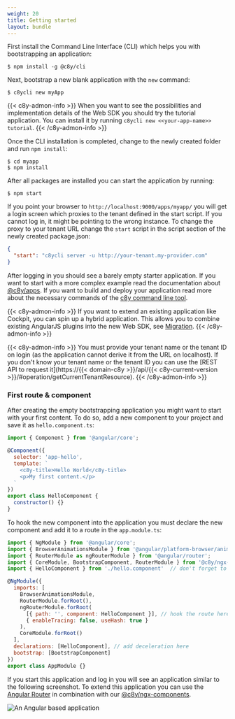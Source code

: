 ```yaml
---
weight: 20
title: Getting started
layout: bundle
---
```


First install the Command Line Interface (CLI) which helps you with bootstrapping an application:

```
$ npm install -g @c8y/cli
```

Next, bootstrap a new blank application with the `new` command:

```
$ c8ycli new myApp
```

{{< c8y-admon-info >}}
When you want to see the possibilities and implementation details of the Web SDK you should try the tutorial application. You can install it by running `c8ycli new <<your-app-name>> tutorial`.
{{< /c8y-admon-info >}}

Once the CLI installation is completed, change to the newly created folder and run `npm install`:

```
$ cd myapp
$ npm install
```

After all packages are installed you can start the application by running:

```
$ npm start
```

If you point your browser to `http://localhost:9000/apps/myapp/` you will get a login screen which proxies to the tenant defined in the start script. If you cannot log in, it might be pointing to the wrong instance. To change the proxy to your tenant URL change the `start` script in the script section of the newly created package.json:

```json
{
  "start": "c8ycli server -u http://your-tenant.my-provider.com"
}
```

After logging in you should see a barely empty starter application. If you want to start with a more complex example read the documentation about [@c8y/apps](/web/libraries/#application). If you want to build and deploy your application read more about the necessary commands of the [c8y command line tool](/web/development-tools/#c8y-cli).

{{< c8y-admon-info >}}
If you want to extend an existing application like Cockpit, you can spin up a hybrid application. This allows you to combine existing AngularJS plugins into the new Web SDK, see [Migration](/web/upgrade/#migration).
{{< /c8y-admon-info >}}

{{< c8y-admon-info >}}
You must provide your tenant name or the tenant ID on login (as the application cannot derive it from the URL on localhost). If you don't know your tenant name or the tenant ID you can use the [REST API to request it](https://{{< domain-c8y >}}/api/{{< c8y-current-version >}}/#operation/getCurrentTenantResource).
{{< /c8y-admon-info >}}

### First route & component

After creating the empty bootstrapping application you might want to start with your first content. To do so, add a new component to your project and save it as `hello.component.ts`:

```js
import { Component } from '@angular/core';

@Component({
  selector: 'app-hello',
  template: `
    <c8y-title>Hello World</c8y-title>
    <p>My first content.</p>
  `
})
export class HelloComponent {
  constructor() {}
}
```

To hook the new component into the application you must declare the new component and add it to a route in the `app.module.ts`:

```js
import { NgModule } from '@angular/core';
import { BrowserAnimationsModule } from '@angular/platform-browser/animations';
import { RouterModule as ngRouterModule } from '@angular/router';
import { CoreModule, BootstrapComponent, RouterModule } from '@c8y/ngx-components';
import { HelloComponent } from './hello.component'  // don't forget to import the new component

@NgModule({
  imports: [
    BrowserAnimationsModule,
    RouterModule.forRoot(),
    ngRouterModule.forRoot(
      [{ path: '', component: HelloComponent }], // hook the route here
      { enableTracing: false, useHash: true }
    ),
    CoreModule.forRoot()
  ],
  declarations: [HelloComponent], // add deceleration here
  bootstrap: [BootstrapComponent]
})
export class AppModule {}

```

If you start this application and log in you will see an application similar to the following screenshot. To extend this application you can use the [Angular Router](https://angular.io/guide/router#router-imports) in combination with our [@c8y/ngx-components](/web/libraries/#component).

![An Angular based application](/images/web-sdk/hello-world-example.png)
